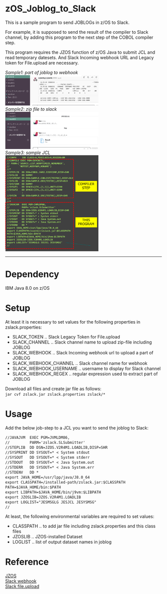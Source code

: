 # zOS_Joblog_to_Slack

This is a sample program to send JOBLOGs in z/OS to Slack.
  
For example, it is supposed to send the result of the compiler to Slack channel, by adding this program to the next step of the COBOL compiler step.
  
This program requires the JZOS function of z/OS Java to submit JCL and read temporary datesets.
And Slack Incoming webhook URL and Legacy token for File.upload are necessary.

*Sample1: part of joblog to webhook*  
<img width="300px" alt="slack screenshot which displays the extracted joblog" src="img/sample2.png">  
*Sample2: zip file to slack*  
<img width="300px" alt="slack screenshot attached zip file of joblogs" src="img/sample3.png">  
*Sample3: sample JCL*  
<img width="300px" alt="sample jcl includind this program's step" src="img/sample1.png">  

---
# Dependency

IBM Java 8.0 on z/OS

# Setup
At least it is necessary to set values for the following properties in zslack.properties:
- SLACK_TOKEN .. Slack Legacy Token for File.upload
- SLACK_CHANNEL .. Slack channel name to upload zip-file including JOBLOG
- SLACK_WEBHOOK .. Slack Incoming webhook url to upload a part of JOBLOG
- SLACK_WEBHOOK_CHANNEL .. Slack channel name for webhook
- SLACK_WEBHOOK_USERNAME .. username to display for Slack channel
- SLACK_WEBHOOK_REGEX .. regular expression used to extract part of JOBLOG
  
Download all files and create jar file as follows:  
```jar cvf zslack.jar zslack.properties zslack/*```

# Usage
Add the below job-step to a JCL you want to send the joblog to Slack:
```JCL step
//JAVAJVM  EXEC PGM=JVMLDM86,
//         PARM='zslack.SLSubmitter'
//STEPLIB  DD DSN=JZOS.V2R4M1.LOADLIB,DISP=SHR
//SYSPRINT DD SYSOUT=* < System stdout
//SYSOUT   DD SYSOUT=* < System stderr
//STDOUT   DD SYSOUT=* < Java System.out
//STDERR   DD SYSOUT=* < Java System.err
//STDENV   DD *
export JAVA_HOME=/usr/lpp/java/J8.0_64
export CLASSPATH=/installed-path/zslack.jar:$CLASSPATH
PATH=$JAVA_HOME/bin:$PATH
export LIBPATH=$JAVA_HOME/bin/j9vm:$LIBPATH
export JZOSLIB=JZOS.V2R4M1.LOADLIB
export LOGLIST="JESMSGLG JESJCL JESYSMSG"
//
```
  
At least, the following environmental variables are required to set values:
- CLASSPATH .. to add jar file including zslack.properties and this class files
- JZOSLIB .. JZOS-installed Dataset
- LOGLIST .. list of output dataset names in joblog

# Reference
[JZOS](https://www.ibm.com/support/knowledgecenter/SSYKE2_8.0.0/com.ibm.java.zsecurity.80.doc/zsecurity-component/jzos.html)  
[Slack webhook](https://api.slack.com/incoming-webhooks)  
[Slack file.upload](https://api.slack.com/methods/files.upload)  



